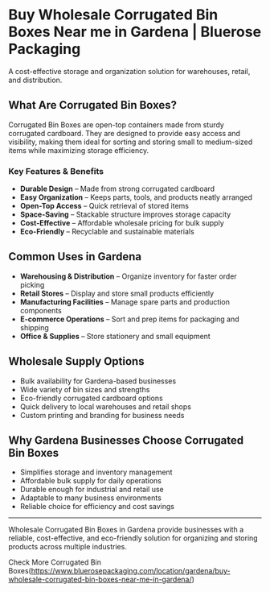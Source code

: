 # Buy Wholesale Corrugated Bin Boxes Near me in Gardena | Bluerose Packaging

A cost-effective storage and organization solution for warehouses, retail, and distribution.

## What Are Corrugated Bin Boxes?

Corrugated Bin Boxes are open-top containers made from sturdy corrugated cardboard. They are designed to provide easy access and visibility, making them ideal for sorting and storing small to medium-sized items while maximizing storage efficiency.  

### Key Features & Benefits

- **Durable Design** – Made from strong corrugated cardboard  
- **Easy Organization** – Keeps parts, tools, and products neatly arranged  
- **Open-Top Access** – Quick retrieval of stored items  
- **Space-Saving** – Stackable structure improves storage capacity  
- **Cost-Effective** – Affordable wholesale pricing for bulk supply  
- **Eco-Friendly** – Recyclable and sustainable materials  

## Common Uses in Gardena

- **Warehousing & Distribution** – Organize inventory for faster order picking  
- **Retail Stores** – Display and store small products efficiently  
- **Manufacturing Facilities** – Manage spare parts and production components  
- **E-commerce Operations** – Sort and prep items for packaging and shipping  
- **Office & Supplies** – Store stationery and small equipment  

## Wholesale Supply Options

- Bulk availability for Gardena-based businesses  
- Wide variety of bin sizes and strengths  
- Eco-friendly corrugated cardboard options  
- Quick delivery to local warehouses and retail shops  
- Custom printing and branding for business needs  

## Why Gardena Businesses Choose Corrugated Bin Boxes

- Simplifies storage and inventory management  
- Affordable bulk supply for daily operations  
- Durable enough for industrial and retail use  
- Adaptable to many business environments  
- Reliable choice for efficiency and cost savings  

---

Wholesale Corrugated Bin Boxes in Gardena provide businesses with a reliable, cost-effective, and eco-friendly solution for organizing and storing products across multiple industries.  

Check More Corrugated Bin Boxes(https://www.bluerosepackaging.com/location/gardena/buy-wholesale-corrugated-bin-boxes-near-me-in-gardena/)

